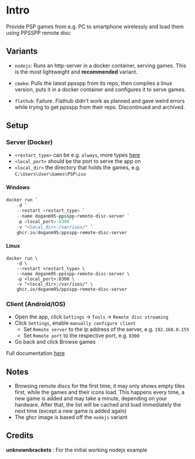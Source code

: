 # Intro

Provide PSP games from e.g. PC to smartphone wirelessly and load them using PPSSPP remote disc 

## Variants

- `nodejs`: Runs an http-server in a docker container, serving games. This is the most lightweight and **recommended** variant.

- `cmake`: Pulls the latest ppsspp from its repo, then compiles a linux version, puts it in a docker container and configures it to serve games.  

- `flathub`: Failure. Flathub didn't work as planned and gave weird errors while trying to get ppsspp from their repo. Discontinued and archived.  

## Setup

### Server (Docker)

- `<restart_type>` can be e.g. `always`, more types [here](https://docs.docker.com/config/containers/start-containers-automatically/)
- `<local_port>` should be the port to serve the app on
- `<local_dir>` the directory that holds the games, e.g. `C:\Users\User\Games\PSP\iso` 

#### Windows

```powershell
docker run `
    -d `
    --restart <restart_type> `
    --name doganm95-ppsspp-remote-disc-server `
    -p <local_port>:8300 `
    -v "<local_dir>:/var/isos/" `
    ghcr.io/doganm95/ppsspp-remote-disc-server
```

#### Linux

```shell
docker run \
    -d \
    --restart <restart_type> \
    --name doganm95-ppsspp-remote-disc-server \
    -p <local_port>:8300 \
    -v "<local_dir>:/var/isos/" \
    ghcr.io/doganm95/ppsspp-remote-disc-server
```

### Client (Android/IOS)

- Open the app, click `Settings` -> `Tools` -> `Remote disc streaming`
- Click `Settings`, enable `manually configure client`
  - Set `Remote server` to the ip address of the server, e.g. `192.168.0.155`
  - Set `Remote port` to the respective port, e.g. `8300`
- Go back and click Browse games

Full documentation [here](https://www.ppsspp.org/docs/reference/disc-streaming/)

## Notes

- Browsing remote discs for the first time, it may only shows empty tiles first, while the games and their icons load. This happens every time, a new game is added and may take a minute, depending on your hardware. After that, the list will be cached and load immediately the next time (except a new game is added again)
- The ghcr image is based off the `nodejs` variant

## Credits

**unknownbrackets** : For the initial working nodejs example
